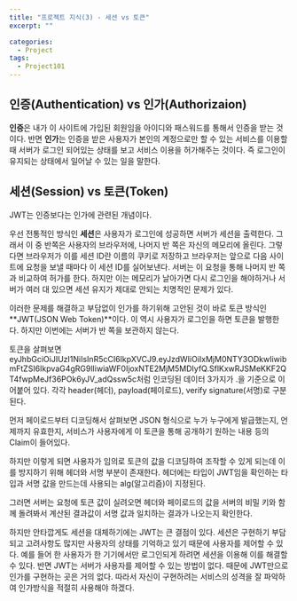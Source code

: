 ```yaml
---
title: "프로젝트 지식(3) - 세션 vs 토큰"
excerpt: ""

categories:
  - Project
tags:
  - Project101
---
```


## 인증(Authentication) vs 인가(Authorizaion)

**인증**은 내가 이 사이트에 가입된 회원임을 아이디와 패스워드를 통해서 인증을 받는 것이다. 반면 **인가**는 인증을 받은 사용자가 본인의 계정으로만 할 수 있는 서비스를 이용할 때 서버가 로그인 되어있는 상태를 보고 서비스 이용을 허가해주는 것이다. 즉 로그인이 유지되는 상태에서 일어날 수 있는 일을 말한다. 

## 세션(Session) vs 토큰(Token)

JWT는 인증보다는 인가에 관련된 개념이다.

우선 전통적인 방식인 **세션**은 사용자가 로그인에 성공하면 서버가 세션을 출력한다. 그래서 이 중 반쪽은 사용자의 브라우저에, 나머지 반 쪽은 자신의 메모리에 올린다. 그렇다면 브라우저가 이를 세션 ID란 이름의 쿠키로 저장하고 브라우저는 앞으로 다음 사이트에 요청을 보낼 때마다 이 세션 ID를 실어보낸다. 서버는 이 요청을 통해 나머지 반 쪽과 비교하여 허가를 한다. 하지만 이는 메모리가 날아가면 다시 로그인을 해야하거나 서버가 여러 대 있으면 세션 유지가 제대로 안되는 치명적인 문제가 있다. 

이러한 문제를 해결하고 부담없이 인가를 하기위해 고안된 것이 바로 토큰 방식인 **JWT(JSON Web Token)**이다. 이 역시 사용자가 로그인을 하면 토큰을 발행한다. 하지만 이번에는 서버가 반 쪽을 보관하지 않는다. 

토큰을 살펴보면 eyJhbGciOiJIUzI1NiIsInR5cCI6IkpXVCJ9.eyJzdWIiOiIxMjM0NTY3ODkwIiwibmFtZSI6IkpvaG4gRG9lIiwiaWF0IjoxNTE2MjM5MDIyfQ.SflKxwRJSMeKKF2QT4fwpMeJf36POk6yJV_adQssw5c처럼 인코딩된 데이터 3가지가 .을 기준으로 이어붙어 있다. 각각 header(헤더), payload(페이로드), verify signature(서명)로 구분된다.

먼저 페이로드부터 디코딩해서 살펴보면 JSON 형식으로 누가 누구에게 발급했는지, 언제까지 유효한지, 서비스가 사용자에게 이 토큰을 통해 공개하기 원하는 내용 등의 Claim이 들어있다.

하지만 이렇게 되면 사용자가 임의로 토큰의 값을 디코딩하여 조작할 수 있게 되는데 이를 방지하기 위해 헤더와 서명 부분이 존재한다. 헤더에는 타입이 JWT임을 확인하는 타입과 서명 값을 만드는데 사용되는 alg(알고리즘)이 지정된다. 

그러면 서버는 요청에 토큰 값이 실려오면 헤더와 페이로드의 값을 서버의 비밀 키와 함께 돌려봐서 계산된 결과값이 서명 값과 일치하는 결과가 나오는지 확인한다.

하지만 안타깝게도 세션을 대체하기에는 JWT는 큰 결점이 있다. 세션은 구현하기 부담되고 고려사항도 많지만 사용자의 상태를 기억하고 있기 때문에 사용자를 제어할 수 있다. 예를 들어 한 사용자가 한 기기에서만 로그인되게 하려면 세션을 이용해 이를 해결할 수 있다. 반면 JWT는 서버가 사용자를 제어할 수 있는 방법이 없다. 때문에 JWT만으로 인가를 구현하는 곳은 거의 없다. 따라서 자신이 구현하려는 서비스의 성격을 잘 파악하여 인가방식을 적절히 사용해야 하겠다.